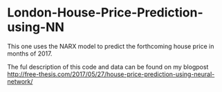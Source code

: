 # London-House-Price-Prediction-using-NN
This one uses the NARX model to predict the forthcoming house price in months of 2017.

The ful description of this code and data can be found on my blogpost http://free-thesis.com/2017/05/27/house-price-prediction-using-neural-network/
